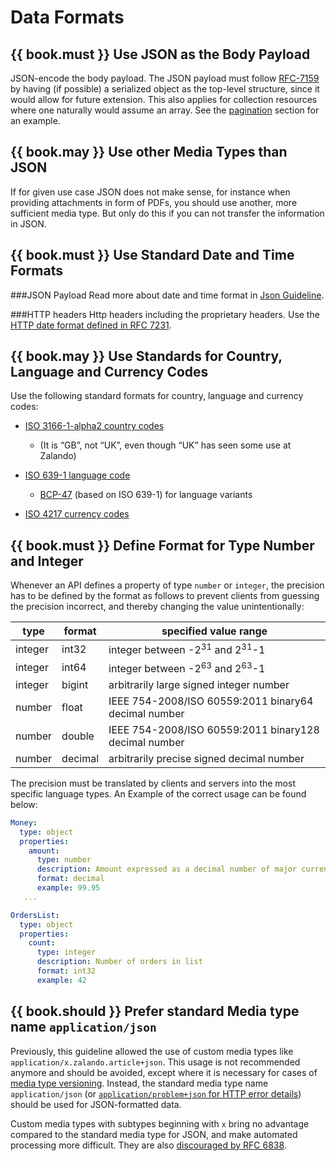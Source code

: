 # Data Formats

## {{ book.must }} Use JSON as the Body Payload

JSON-encode the body payload. The JSON payload must follow [RFC-7159](https://tools.ietf.org/html/rfc7159) by having
(if possible) a serialized object as the top-level structure, since it would allow for future extension.
This also applies for collection resources where one naturally would assume an array. See the
[pagination](../pagination/Pagination.md#could-use-pagination-links-where-applicable) section for an example.

## {{ book.may }} Use other Media Types than JSON

If for given use case JSON does not make sense, for instance when providing attachments in form of PDFs, you should
use another, more sufficient media type. But only do this if you can not transfer the information in JSON.

## {{ book.must }} Use Standard Date and Time Formats

###JSON Payload
Read more about date and time format in [Json Guideline](../json-guidelines/JsonGuidelines.md#date-property-values-should-conform-to-rfc-3399).

###HTTP headers
Http headers including the proprietary headers. Use the [HTTP date format defined in RFC 7231](http://tools.ietf.org/html/rfc7231#section-7.1.1.1).

## {{ book.may }} Use Standards for Country, Language and Currency Codes

Use the following standard formats for country, language and currency codes:

* [ISO 3166-1-alpha2 country codes](https://en.wikipedia.org/wiki/ISO_3166-1_alpha-2)

     * (It is “GB”, not “UK”, even though “UK” has seen some use at Zalando)

* [ISO 639-1 language code](https://en.wikipedia.org/wiki/List_of_ISO_639-1_codes)

    * [BCP-47](https://tools.ietf.org/html/bcp47) (based on ISO 639-1) for language variants

* [ISO 4217 currency codes](https://en.wikipedia.org/wiki/ISO_4217)

## {{ book.must }} Define Format for Type Number and Integer

Whenever an API defines a property of type `number` or `integer`, the precision has to be defined by the format as follows to prevent clients from guessing the precision incorrect, and thereby changing the value unintentionally:

| type    | format  | specified value range                                 |
|---------|---------|-------------------------------------------------------|
| integer | int32   | integer between -2<sup>31</sup> and 2<sup>31</sup>-1  |
| integer | int64   | integer between -2<sup>63</sup> and 2<sup>63</sup>-1  |
| integer | bigint  | arbitrarily large signed integer number               |
| number  | float   | IEEE 754-2008/ISO 60559:2011 binary64 decimal number  |
| number  | double  | IEEE 754-2008/ISO 60559:2011 binary128 decimal number |
| number  | decimal | arbitrarily precise signed decimal number             |

The precision must be translated by clients and servers into the most specific language types. An Example of the correct usage can be found below:

```yaml
Money:
  type: object
  properties:
    amount:
      type: number
      description: Amount expressed as a decimal number of major currency units
      format: decimal
      example: 99.95
   ...

OrdersList:
  type: object
  properties:
    count:
      type: integer
      description: Number of orders in list
      format: int32
      example: 42
```

## {{ book.should }} Prefer standard Media type name `application/json`

Previously, this guideline allowed the use of custom media types like `application/x.zalando.article+json`.
This usage is not recommended anymore and should be avoided, except where it is necessary for cases
of [media type versioning](../compatibility/Compatibility.md#must-use-media-type-versioning). Instead, the standard media type name `application/json` (or [`application/problem+json` for HTTP error details](http://zalando.github.io/restful-api-guidelines/common-data-objects/CommonDataObjects.html#must-use-problem-json)) should be used for JSON-formatted data.

Custom media types with subtypes beginning with `x` bring no advantage compared to the standard media type for JSON, and make automated processing more difficult. They are also [discouraged by RFC 6838](https://tools.ietf.org/html/rfc6838#section-3.4).